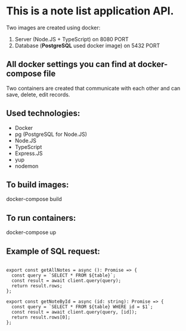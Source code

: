 # This is a note list application API.
Two images are created using docker:
1) Server (Node.JS + TypeScript) on 8080 PORT
2) Database (<b>PostgreSQL</b> used docker image) on 5432 PORT

## All docker settings you can find at docker-compose file

Two containers are created that communicate with each other and can save, delete, edit records.

## Used technologies:
<ul>
  <li>Docker</li>
  <li>pg (PostgreSQL for Node.JS)</li>
  <li>Node.JS</li>
  <li>TypeScript</li>
  <li>Express.JS</li>
  <li>yup</li>
  <li>nodemon</li>  
</ul>

## To build images:
docker-compose build

## To run containers:
docker-compose up

## Example of SQL request:
<code>
export const getAllNotes = async (): Promise<Note[]> => {
  const query = `SELECT * FROM ${table}`;
  const result = await client.query(query);
  return result.rows;
};
</code>
<code>
export const getNoteById = async (id: string): Promise<Note | undefined> => {
  const query = `SELECT * FROM ${table} WHERE id = $1`;
  const result = await client.query(query, [id]);
  return result.rows[0];
};
</code>
